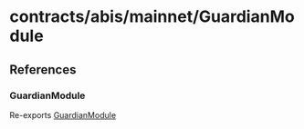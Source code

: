 # contracts/abis/mainnet/GuardianModule

## References

### GuardianModule

Re-exports [GuardianModule](GuardianModule.md#guardianmodule)
